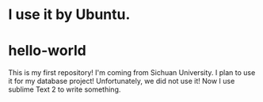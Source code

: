 I use it by Ubuntu.
===========
hello-world
===========

This is my first repository!
I'm coming from Sichuan University.
I plan to use it for my database project!
Unfortunately, we did not use it!
Now I use sublime Text 2 to write something.
